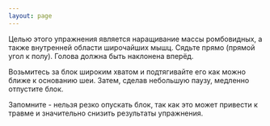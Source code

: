 ```yaml
---
layout: page
---
```

Целью этого упражнения является наращивание массы ромбовидных, а также внутренней области широчайших мышц. Сядьте прямо (прямой угол к полу). Голова должна быть наклонена вперёд.

Возьмитесь за блок широким хватом и подтягивайте его как можно ближе к основанию шеи. Затем, сделав небольшую паузу, медленно отпустите блок.

Запомните - нельзя резко опускать блок, так как это может привести к травме и значительно снизить результаты упражнения.